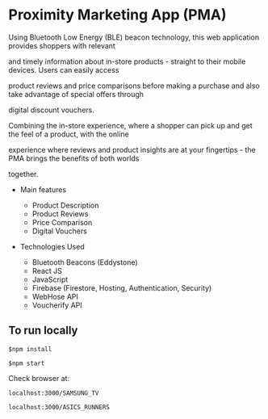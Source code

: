 # Proximity Marketing App (PMA)

Using Bluetooth Low Energy (BLE) beacon technology, this web application provides shoppers with relevant

and timely information about in-store products - straight to their mobile devices. Users can easily access

product reviews and price comparisons before making a purchase and also take advantage of special offers through

digital discount vouchers.

Combining the in-store experience, where a shopper can pick up and get the feel of a product, with the online

experience where reviews and product insights are at your fingertips - the PMA brings the benefits of both worlds

together.

+ Main features

    - Product Description
    - Product Reviews
    - Price Comparison
    - Digital Vouchers

+ Technologies Used

    - Bluetooth Beacons (Eddystone)
    - React JS
    - JavaScript
    - Firebase (Firestore, Hosting, Authentication, Security)
    - WebHose API
    - Voucherify API


## To run locally

    $npm install

    $npm start

Check browser at:

    localhost:3000/SAMSUNG_TV

    localhost:3000/ASICS_RUNNERS
